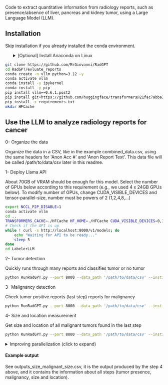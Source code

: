 Code to extract quantitative information from radiology reports, such as presence/absence of liver, pancreas and kidney tumor, using a Large Language Model (LLM).

## Installation

Skip installation if you already installed the conda environment.

<details>
<summary style="margin-left: 25px;">[Optional] Install Anaconda on Linux</summary>
<div style="margin-left: 25px;">
    
```bash
wget https://repo.anaconda.com/archive/Anaconda3-2024.06-1-Linux-x86_64.sh
bash Anaconda3-2024.06-1-Linux-x86_64.sh -b -p ./anaconda3
./anaconda3/bin/conda init
source ~/.bashrc
```
</div>
</details>

```bash
git clone https://github.com/MrGiovanni/RadGPT
cd RadGPT/evluate_reports
conda create -n vllm python=3.12 -y
conda activate vllm
conda install -y ipykernel
conda install -y pip
pip install vllm==0.6.1.post2
pip install git+https://github.com/huggingface/transformers@21fac7abba2a37fae86106f87fcf9974fd1e3830
pip install -r requirements.txt
mkdir HFCache
```


## Use the LLM to analyze radiology reports for cancer


0- Organize the data

Organize the data in a CSV, like in the example combined_data.csv, using the same headers for 'Anon Acc #' and 'Anon Report Text'. This data file will be called /path/to/data/csv later in this readme.

1- Deploy Llama API

About 70GB of VRAM should be enough for this model. Select the number of GPUs below according to this requirement (e.g., we used 4 x 24GB GPUs below). To modify number of GPUs, change CUDA_VISIBLE_DEVICES and tensor-parallel-size, number must be powers of 2 (1,2,4,8,...)
```bash
export NCCL_P2P_DISABLE=1
conda activate vllm
cd ..
TRANSFORMERS_CACHE=./HFCache HF_HOME=./HFCache CUDA_VISIBLE_DEVICES=0,1,2,3 vllm serve "hugging-quants/Meta-Llama-3.1-70B-Instruct-AWQ-INT4" --dtype=half --tensor-parallel-size 4 --gpu_memory_utilization 0.9 --port 8000 --max_model_len 60000 --enforce-eager > API.log 2>&1 &
# Check if the API is up
while ! curl -s http://localhost:8000/v1/models; do
    echo "Waiting for API to be ready..."
    sleep 5
done
cd LabelerLLM
```

2- Tumor detection 

Quickly runs through many reports and classifies tumor or no tumor
```bash
python RunRadGPT.py --port 8000 --data_path '/path/to/data/csv' --institution 'UCSF' --step 'tumor detection' --save_name '/path/to/step1/results/csv'
```
3- Malignancy detection

Check tumor positive reports (last step) reports for malignancy
```bash
python RunRadGPT.py --port 8000 --data_path '/path/to/data/csv' --institution 'UCSF' --step 'malignancy detection' --save_name '/path/to/step2/results/csv' --last_step_csv '/path/to/step1/results/csv' --fast '0'
```
4- Size and location measurement

Get size and location of all malignant tumors found in the last step
```bash
python RunRadGPT.py --port 8000 --data_path '/path/to/data/csv' --institution 'UCSF' --step 'malignant size' --save_name '/path/to/step2/results/csv' --last_step_csv '/path/to/step2/results/csv' --fast '0'
```


<details>
  <summary>Improving parallelization (click to expand)</summary>
    
About 60 GB of video memory is needed to run one Llama API. So, with many GPUs, you can run many Llamas, placing each API in one port, and letting each Llama analyze part of your dataset (CSV).
First, launch the APIs. Place each of them in the appropriate GPUs and ports. Here we place one API in GPUs 0-1 (port 8000), and other in 3-4 (port 8001). --tensor-parallel-size is set to 2, using 2 GPUs per API. 

```bash
TRANSFORMERS_CACHE=./HFCache HF_HOME=./HFCache CUDA_VISIBLE_DEVICES=0,1 vllm serve "hugging-quants/Meta-Llama-3.1-70B-Instruct-AWQ-INT4" --dtype=half --tensor-parallel-size 2 --gpu_memory_utilization 0.9 --port 8000 --max_model_len 120000 --enforce-eager > API.log 2>&1 &
TRANSFORMERS_CACHE=./HFCache HF_HOME=./HFCache CUDA_VISIBLE_DEVICES=2,3 vllm serve "hugging-quants/Meta-Llama-3.1-70B-Instruct-AWQ-INT4" --dtype=half --tensor-parallel-size 2 --gpu_memory_utilization 0.9 --port 8001 --max_model_len 120000 --enforce-eager > API.log 2>&1 &
# Check if the API is up
while ! curl -s http://localhost:8000/v1/models; do
    echo "Waiting for API to be ready..."
    sleep 5
done
# Check if the API is up
while ! curl -s http://localhost:8001/v1/models; do
    echo "Waiting for API to be ready..."
    sleep 5
done
```

Then, run the code as instrcuted before, just add the --parts and --part parameter to each command. --parts should match the number of Llamas you launched, it indicates in how many parts your csv will be split. --part indicates which part each process will analyze. Each process should have a different --part, ranging from 0 to parts-1. Here is an example for tumor size measurement, notice each process uses a different port and part.

```bash
python RunRadGPT.py --port 8000 --data_path '/path/to/data/csv' --institution 'UCSF' --step 'malignant size' --save_name '/path/to/step2/results/csv' --last_step_csv '/path/to/step2/results/csv' --fast '0' --part 0 --parts 2 &
python RunRadGPT.py --port 8001 --data_path '/path/to/data/csv' --institution 'UCSF' --step 'malignant size' --save_name '/path/to/step2/results/csv' --last_step_csv '/path/to/step2/results/csv' --fast '0' --part 1 --parts 2 &
wait
```
    
</details>

#### Example output

See outputs_size_malignant_size.csv, it is the output produced by the step 4 above, and it contains the information about all steps (tumor presence, malignancy, size and location).

